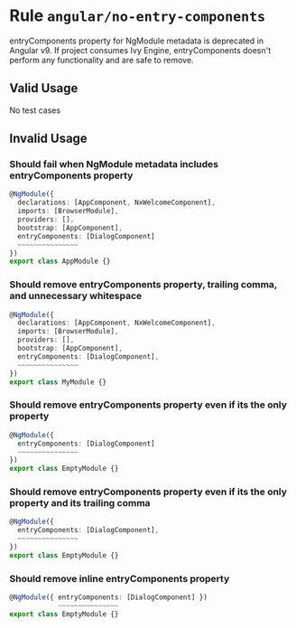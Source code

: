 # Rule `angular/no-entry-components`

entryComponents property for NgModule metadata is deprecated in Angular v9. If project consumes Ivy Engine, entryComponents doesn't perform any functionality and are safe to remove.

## Valid Usage

No test cases

## Invalid Usage

### Should fail when NgModule metadata includes entryComponents property

```ts
@NgModule({
  declarations: [AppComponent, NxWelcomeComponent],
  imports: [BrowserModule],
  providers: [],
  bootstrap: [AppComponent],
  entryComponents: [DialogComponent]
  ~~~~~~~~~~~~~~~
})
export class AppModule {}
```


### Should remove entryComponents property, trailing comma, and unnecessary whitespace

```ts
@NgModule({
  declarations: [AppComponent, NxWelcomeComponent],
  imports: [BrowserModule],
  providers: [],
  bootstrap: [AppComponent],
  entryComponents: [DialogComponent],
  ~~~~~~~~~~~~~~~
})
export class MyModule {}
```


### Should remove entryComponents property even if its the only property

```ts
@NgModule({
  entryComponents: [DialogComponent]
  ~~~~~~~~~~~~~~~
})
export class EmptyModule {}
```


### Should remove entryComponents property even if its the only property and its trailing comma

```ts
@NgModule({
  entryComponents: [DialogComponent],
  ~~~~~~~~~~~~~~~
})
export class EmptyModule {}
```


### Should remove inline entryComponents property

```ts
@NgModule({ entryComponents: [DialogComponent] })
            ~~~~~~~~~~~~~~~
export class EmptyModule {}
```


